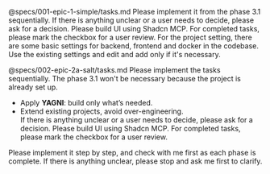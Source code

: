 @specs/001-epic-1-simple/tasks.md Please implement it from the phase 3.1 sequentially. If there is anything unclear or a user needs to decide, please ask for a decision. Please build UI using Shadcn MCP. For completed tasks, please mark the checkbox for a user review. For the project setting, there are some basic settings for backend, frontend and docker in the codebase. Use the existing settings and edit and add only if it's necessary.


@specs/002-epic-2a-salt/tasks.md Please implement the
  tasks sequentially. The phase 3.1 won't be necessary
  because the project is already set up. 
  - Apply **YAGNI**: build only what’s needed.
  - Extend existing projects, avoid over-engineering.\
  If there is anything unclear or a user needs to decide,
  please ask for a decision. Please build UI using Shadcn
  MCP. For completed tasks, please mark the checkbox for a
  user review. 
  

Please implement it step by step, and check with me first as each phase is complete. If 
there is anything unclear, please stop and ask me first to clarify.